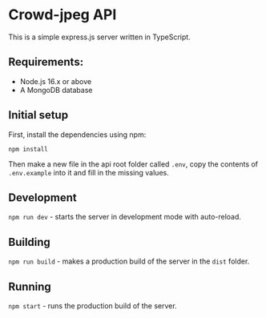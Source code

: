 # Crowd-jpeg API

This is a simple express.js server written in TypeScript.

## Requirements:

- Node.js 16.x or above
- A MongoDB database

## Initial setup

First, install the dependencies using npm:

`npm install`

Then make a new file in the api root folder called `.env`, copy the contents of `.env.example` into it and fill in the missing values.

## Development

`npm run dev` - starts the server in development mode with auto-reload.

## Building

`npm run build` - makes a production build of the server in the `dist` folder.

## Running

`npm start` - runs the production build of the server.
